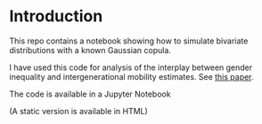 # Introduction

This repo contains a notebook showing how to simulate bivariate distributions with a known Gaussian copula.

I have used this code for analysis of the interplay between gender inequality and intergenerational mobility estimates. See [this paper](https://drive.google.com/open?id=1rwdfCWnyD3ZIto24HHYGpFCRPXFkTzCz).

The code is available in a Jupyter Notebook

(A static version is available in HTML)